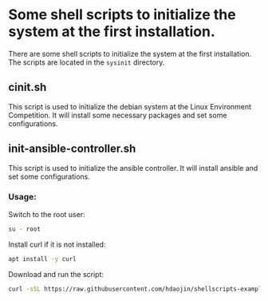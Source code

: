 # Some shell scripts to initialize the system at the first installation.

There are some shell scripts to initialize the system at the first installation. The scripts are located in the `sysinit` directory.

## cinit.sh

This script is used to initialize the debian system at the Linux Environment Competition. It will install some necessary packages and set some configurations.

## init-ansible-controller.sh

This script is used to initialize the ansible controller. It will install ansible and set some configurations.

### Usage:

Switch to the root user:

```bash
su - root
```

Install curl if it is not installed:

```bash
apt install -y curl
```

Download and run the script:

```bash
curl -sSL https://raw.githubusercontent.com/hdaojin/shellscripts-examples/refs/heads/main/sysinit/init-ansible-controller.sh | bash
```


